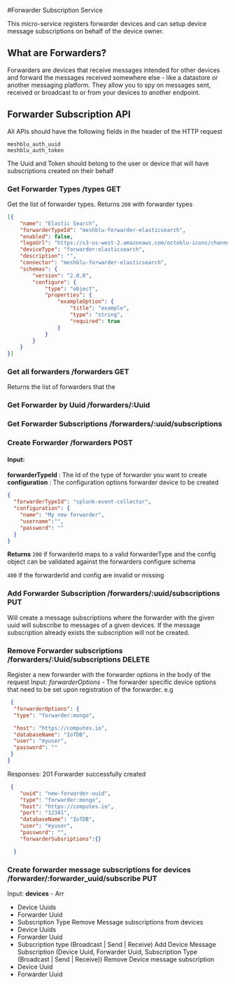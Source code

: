 #Forwarder Subscription Service

This micro-service registers forwarder devices and can setup device message subscriptions on
behalf of the device owner.

## What are Forwarders?
Forwarders are devices that receive messages intended for other devices and forward the messages received
somewhere else - like a datastore or another messaging platform. They allow you to spy on messages sent, received or broadcast to or from your devices to another endpoint.

## Forwarder Subscription API
All APIs should have the following fields in the header of the HTTP request
````
meshblu_auth_uuid
meshblu_auth_token
````
The Uuid and Token should belong to the user or device that will have subscriptions created on their behalf
### Get Forwarder Types /types GET
Get the list of forwarder types.
Returns `200` with forwarder types
````json
[{
    "name": "Elastic Search",
    "forwarderTypeId": "meshblu-forwarder-elasticsearch",
    "enabled": false,
    "logoUrl": "https://s3-us-west-2.amazonaws.com/octoblu-icons/channel/.svg",
    "deviceType": "forwarder:elasticsearch",
    "description": "",
    "connector": "meshblu-forwarder-elasticsearch",
    "schemas": {
        "version": "2.0.0",
        "configure": {
            "type": "object",
            "properties": {
                "exampleOption": {
                    "title": "example",
                    "type": "string",
                    "required": true
                }
            }
        }
    }
}]
````
### Get all forwarders /forwarders GET
Returns the list of forwarders that the
### Get Forwarder by Uuid /forwarders/:Uuid
### Get Forwarder Subscriptions /forwarders/:uuid/subscriptions
### Create Forwarder /forwarders POST
#### **Input**:
**__forwarderTypeId__** : The Id of the type of forwarder you want to create
**__configuration__** : The configuration options forwarder device to be created
````json
{
  "forwarderTypeId": "splunk-event-collector",
  "configuration": {
    "name": "My new forwarder",
    "username":"",
    "password": ""
  }
}
````
**Returns**
`200` if forwarderId maps to a valid forwarderType and the config object can be validated against the
forwarders configure schema

`400` if the forwarderId and config are invalid or missing

### Add Forwarder Subscription /forwarders/:uuid/subscriptions PUT
Will create a message subscriptions where the forwarder with the given uuid will
subscribe to messages of a given devices. If the message subscription already exists
the subscription will not be created.



### Remove Forwarder subscriptions /forwarders/:Uuid/subscriptions DELETE

Register a new forwarder with the forwarder options in the body of the request
Input:
_forwarderOptions_ - The forwarder specific device options that need to be set upon registration of the forwarder.
 e.g
````json
 {
  "forwarderOptions": {
  "type": "forwarder:mongo",

  "host": "https://computes.io",
  "databaseName": "IoTDB",
  "user": "myuser",
  "password": ""
 }
}
````
Responses:
201 Forwarder successfully created
````json
 {
    "uuid": "new-forwarder-uuid",
    "type": "forwarder:mongo",
    "host": "https://computes.io",
    "port": "12341",
    "databaseName": "IoTDB",
    "user": "myuser",
    "password": "",
    "forwarderSubsriptions":{}

  }

````

### Create forwarder message subscriptions for devices /forwarder/:forwarder_uuid/subscribe PUT
Input:
__devices__ - Arr
  - Device Uuids
  - Forwarder Uuid
  - Subscription Type
Remove Message subscriptions from devices
  - Device Uuids
  - Forwarder Uuid
  - Subscription type (Broadcast | Send | Receive)
Add Device Message Subscription (Device Uuid, Forwarder Uuid, Subscription Type (Broadcast | Send | Receive))
Remove Device message subscription
  - Device Uuid
  - Forwarder Uuid
